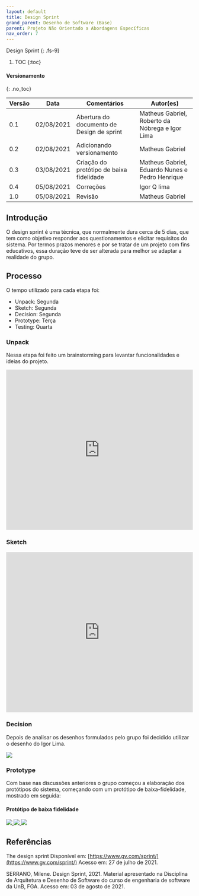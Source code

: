 ```yaml
---
layout: default
title: Design Sprint
grand_parent: Desenho de Software (Base)
parent: Projeto Não Orientado a Abordagens Específicas
nav_order: 7
---
```


Design Sprint
{: .fs-9}

1. TOC
{:toc}

#### Versionamento
{: .no_toc}

| Versão | Data       | Comentários                   | Autor(es)                                      |
| ------ | ---------- | ----------------------------- | ---------------------------------------------- |
| 0.1    | 02/08/2021 | Abertura do documento de Design de sprint  | Matheus Gabriel, Roberto da Nóbrega e Igor Lima |
| 0.2    | 02/08/2021 | Adicionando versionamento | Matheus Gabriel |
| 0.3    | 03/08/2021 | Criação do protótipo de baixa fidelidade | Matheus Gabriel, Eduardo Nunes e Pedro Henrique |
| 0.4    | 05/08/2021 | Correções | Igor Q lima |
| 1.0    | 05/08/2021 | Revisão | Matheus Gabriel |

## Introdução

O design sprint é uma técnica, que normalmente dura cerca de 5 dias, que tem como objetivo
responder aos questionamentos e elicitar requisitos do sistema. Por termos prazos menores e
por se tratar de um projeto com fins educativos, essa duração teve de ser alterada para melhor se adaptar a realidade do grupo.

## Processo

O tempo utilizado para cada etapa foi:

* Unpack: Segunda
* Sketch: Segunda
* Decision: Segunda
* Prototype: Terça
* Testing: Quarta

### Unpack

Nessa etapa foi feito um brainstorming para levantar funcionalidades e ideias
do projeto.

<iframe width="100%" height="432" src="https://miro.com/app/live-embed/o9J_l4Xq45Q=/?moveToViewport=-2651,-1273,6306,2817" frameBorder="0" scrolling="no" allowFullScreen></iframe>

### Sketch

<iframe width="100%" height="432" src="https://miro.com/app/embed/o9J_l4XzDM4=/?pres=1&frameId=3074457362033560450" frameBorder="0" scrolling="no" allowFullScreen></iframe>

### Decision

Depois de analisar os desenhos formulados pelo grupo foi decidido utilizar o desenho do Igor Lima.

<img src="{{ site.baseurl }}/assets/images/storyboard.png">

### Prototype

Com base nas discussões anteriores o grupo começou a elaboração dos protótipos do sistema,
começando com um protótipo de baixa-fidelidade, mostrado em seguida:

#### Protótipo de baixa fidelidade

<div class="row justify-content-center">
    <div class="col-md-12">
        <div class="row">
            <a href="{{ site.baseurl }}/assets/images/prototipo-baixaFidelidade.png" data-toggle="lightbox" data-gallery="example-gallery" class="col-sm-4">
                <img src="{{ site.baseurl }}/assets/images/prototipo-baixaFidelidade.png">
            </a>
            <a href="{{ site.baseurl }}/assets/images/prototipo-baixaFidelidade-busca.png" data-toggle="lightbox" data-gallery="example-gallery" class="col-sm-4">
                <img src="{{ site.baseurl }}/assets/images/prototipo-baixaFidelidade-busca.png">
            </a>
            <a href="{{ site.baseurl }}/assets/images/prototipo-baixaFidelidade-produto.png" data-toggle="lightbox" data-gallery="example-gallery" class="col-sm-4">
                <img src="{{ site.baseurl }}/assets/images/prototipo-baixaFidelidade-produto.png">
            </a>
        </div>
    </div>
</div>

## Referências

The design sprint Disponível em: [https://www.gv.com/sprint/](https://www.gv.com/sprint/) Acesso em: 27 de julho de 2021.

SERRANO, Milene. Design Sprint, 2021. Material apresentado na Disciplina de Arquitetura e Desenho de Software do curso de engenharia de software da UnB, FGA. Acesso em: 03 de agosto de 2021.
